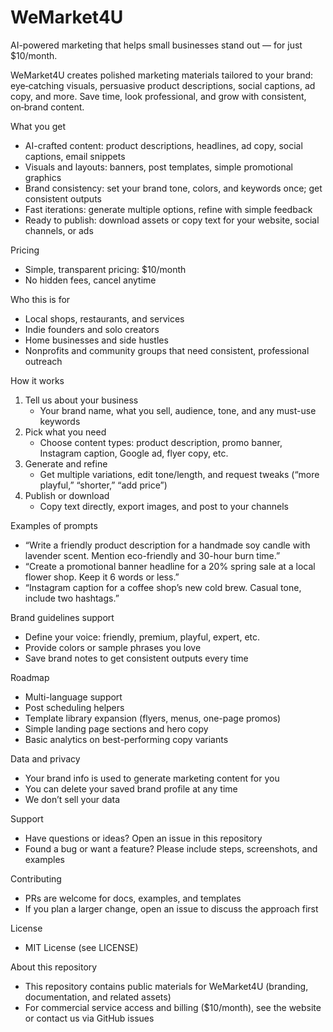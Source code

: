 # WeMarket4U

AI-powered marketing that helps small businesses stand out — for just $10/month.

WeMarket4U creates polished marketing materials tailored to your brand: eye‑catching visuals, persuasive product descriptions, social captions, ad copy, and more. Save time, look professional, and grow with consistent, on‑brand content.

What you get
- AI-crafted content: product descriptions, headlines, ad copy, social captions, email snippets
- Visuals and layouts: banners, post templates, simple promotional graphics
- Brand consistency: set your brand tone, colors, and keywords once; get consistent outputs
- Fast iterations: generate multiple options, refine with simple feedback
- Ready to publish: download assets or copy text for your website, social channels, or ads

Pricing
- Simple, transparent pricing: $10/month
- No hidden fees, cancel anytime

Who this is for
- Local shops, restaurants, and services
- Indie founders and solo creators
- Home businesses and side hustles
- Nonprofits and community groups that need consistent, professional outreach

How it works
1) Tell us about your business
   - Your brand name, what you sell, audience, tone, and any must-use keywords
2) Pick what you need
   - Choose content types: product description, promo banner, Instagram caption, Google ad, flyer copy, etc.
3) Generate and refine
   - Get multiple variations, edit tone/length, and request tweaks (“more playful,” “shorter,” “add price”)
4) Publish or download
   - Copy text directly, export images, and post to your channels

Examples of prompts
- “Write a friendly product description for a handmade soy candle with lavender scent. Mention eco-friendly and 30-hour burn time.”
- “Create a promotional banner headline for a 20% spring sale at a local flower shop. Keep it 6 words or less.”
- “Instagram caption for a coffee shop’s new cold brew. Casual tone, include two hashtags.”

Brand guidelines support
- Define your voice: friendly, premium, playful, expert, etc.
- Provide colors or sample phrases you love
- Save brand notes to get consistent outputs every time

Roadmap
- Multi-language support
- Post scheduling helpers
- Template library expansion (flyers, menus, one-page promos)
- Simple landing page sections and hero copy
- Basic analytics on best-performing copy variants

Data and privacy
- Your brand info is used to generate marketing content for you
- You can delete your saved brand profile at any time
- We don’t sell your data

Support
- Have questions or ideas? Open an issue in this repository
- Found a bug or want a feature? Please include steps, screenshots, and examples

Contributing
- PRs are welcome for docs, examples, and templates
- If you plan a larger change, open an issue to discuss the approach first

License
- MIT License (see LICENSE)

About this repository
- This repository contains public materials for WeMarket4U (branding, documentation, and related assets)
- For commercial service access and billing ($10/month), see the website or contact us via GitHub issues

